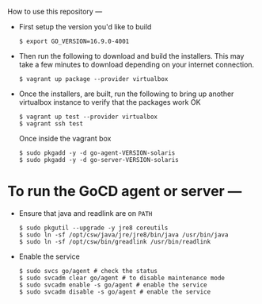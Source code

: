 How to use this repository —

- First setup the version you'd like to build

    ```
    $ export GO_VERSION=16.9.0-4001
    ```

- Then run the following to download and build the installers. This may take a few minutes to download depending on your internet connection.

    ```
    $ vagrant up package --provider virtualbox
    ```

- Once the installers, are built, run the following to bring up another virtualbox instance to verify that the packages work OK

    ```
    $ vagrant up test --provider virtualbox
    $ vagrant ssh test
    ```

    Once inside the vagrant box

    ```
    $ sudo pkgadd -y -d go-agent-VERSION-solaris
    $ sudo pkgadd -y -d go-server-VERSION-solaris
    ```

# To run the GoCD agent or server —

- Ensure that java and readlink are on `PATH`

    ```
    $ sudo pkgutil --upgrade -y jre8 coreutils
    $ sudo ln -sf /opt/csw/java/jre/jre8/bin/java /usr/bin/java
    $ sudo ln -sf /opt/csw/bin/greadlink /usr/bin/readlink
    ```

- Enable the service

    ```
    $ sudo svcs go/agent # check the status
    $ sudo svcadm clear go/agent # to disable maintenance mode
    $ sudo svcadm enable -s go/agent # enable the service
    $ sudo svcadm disable -s go/agent # enable the service
    ```
